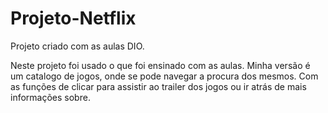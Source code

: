 # Projeto-Netflix
Projeto criado com as aulas DIO.

Neste projeto foi usado o que foi ensinado com as aulas. 
Minha versão é um catalogo de jogos, onde se pode navegar a procura dos mesmos.
Com as funções de clicar para assistir ao trailer dos jogos ou ir atrás de mais informações sobre.
